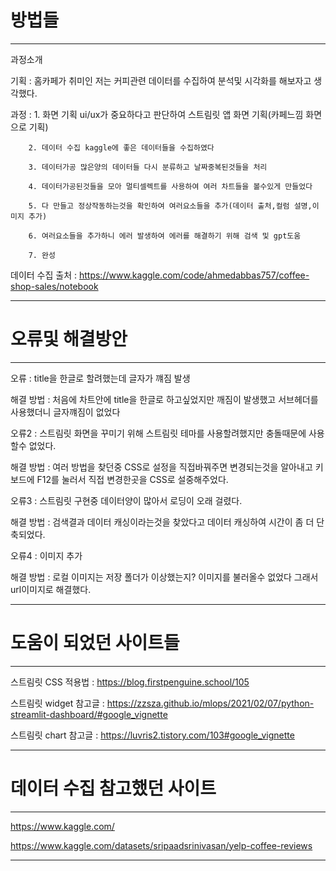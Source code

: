
# 방법들

---

과정소개

기획 : 홈카페가 취미인 저는 커피관련 데이터를 수집하여 분석및 시각화를 해보자고 생각했다.

과정 :  1. 화면 기획 ui/ux가 중요하다고 판단하여 스트림릿 앱 화면 기획(카페느낌 화면으로 기획)

        2. 데이터 수집 kaggle에 좋은 데이터들을 수집하였다

        3. 데이터가공 많은양의 데이터들 다시 분류하고 날짜중복된것들을 처리

        4. 데이터가공된것들을 모아 멀티셀렉트를 사용하여 여러 차트들을 볼수있게 만들었다

        5. 다 만들고 정상작동하는것을 확인하여 여러요소들을 추가(데이터 출처,컬럼 설명,이미지 추가)

        6. 여러요소들을 추가하니 에러 발생하여 에러를 해결하기 위해 검색 및 gpt도움

        7. 완성

데이터 수집 출처 : https://www.kaggle.com/code/ahmedabbas757/coffee-shop-sales/notebook

---

# 오류및 해결방안

---

오류 : title을 한글로 할려했는데 글자가 꺠짐 발생

해결 방법 : 처음에 차트안에 title을 한글로 하고싶었지만 깨짐이 발생했고 
           서브헤더를 사용했더니 글자꺠짐이 없었다

오류2 : 스트림릿 화면을 꾸미기 위해 스트림릿 테마를 사용할려했지만 충돌때문에
        사용할수 없었다.

해결 방법 : 여러 방법을 찾던중 CSS로 설정을 직접바꿔주면 변경되는것을   알아내고
            키보드에 F12를 눌러서 직접 변경한곳을 CSS로 설중해주었다.

오류3 : 스트림릿 구현중 데이터양이 많아서 로딩이 오래 걸렸다.

해결 방법 : 검색결과 데이터 캐싱이라는것을 찾았다고
           데이터 캐싱하여 시간이 좀 더 단축되었다.

오류4 : 이미지 추가 

해결 방법 : 로컬 이미지는 저장 폴더가 이상했는지? 이미지를 불러올수 없었다 그래서 url이미지로 해결했다.

---

# 도움이 되었던 사이트들
---

스트림릿 CSS 적용법 : https://blog.firstpenguine.school/105

스트림릿 widget 참고글 : https://zzsza.github.io/mlops/2021/02/07/python-streamlit-dashboard/#google_vignette

스트림릿 chart 참고글 : https://luvris2.tistory.com/103#google_vignette

---
# 데이터 수집 참고했던 사이트

---

https://www.kaggle.com/

https://www.kaggle.com/datasets/sripaadsrinivasan/yelp-coffee-reviews


---



